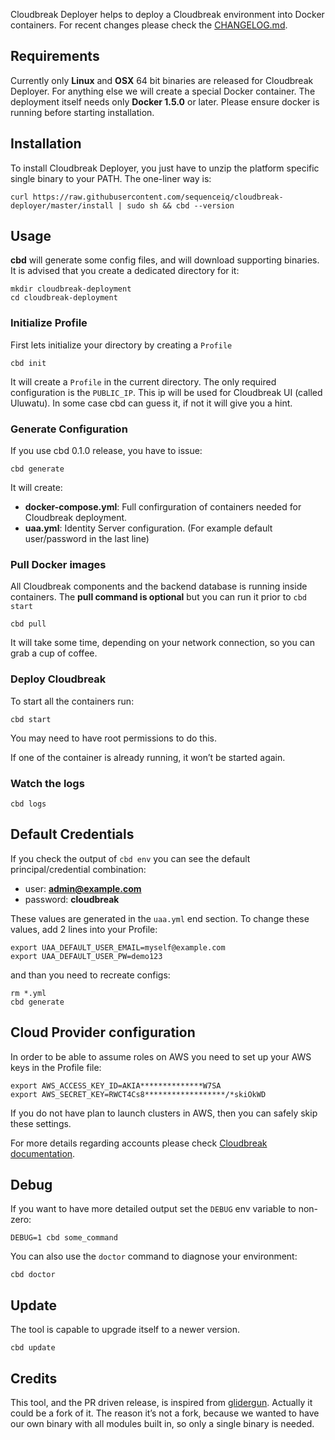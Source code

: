 Cloudbreak Deployer helps to deploy a Cloudbreak environment into Docker containers.
For recent changes please check the [CHANGELOG.md](https://github.com/sequenceiq/cloudbreak-deployer/blob/master/CHANGELOG.md).

## Requirements

Currently only **Linux** and **OSX** 64 bit binaries are released for Cloudbreak Deployer. For anything else we will create a special Docker container.
The deployment itself needs only **Docker 1.5.0** or later. Please ensure docker is running before starting installation.

## Installation

To install Cloudbreak Deployer, you just have to unzip the platform specific
single binary to your PATH. The one-liner way is:

```
curl https://raw.githubusercontent.com/sequenceiq/cloudbreak-deployer/master/install | sudo sh && cbd --version
```

## Usage

**cbd** will generate some config files, and will download supporting binaries. It is
advised that you create a dedicated directory for it:

```
mkdir cloudbreak-deployment
cd cloudbreak-deployment
```

### Initialize Profile
First lets initialize your directory by creating a `Profile`

```
cbd init
```
It will create a `Profile` in the current directory. The only required
configuration is the `PUBLIC_IP`. This ip will be used for Cloudbreak UI
(called Uluwatu). In some case cbd can guess it, if not it will give you a hint.

### Generate Configuration

If you use cbd 0.1.0 release, you have to issue:
```
cbd generate
```

It will create:
- **docker-compose.yml**: Full confirguration of containers needed for Cloudbreak deployment.
- **uaa.yml**: Identity Server configuration. (For example default user/password in the last line)

### Pull Docker images

All Cloudbreak components and the backend database is running inside containers.
The **pull command is optional** but you can run it prior to `cbd start`

```
cbd pull
```

It will take some time, depending on your network connection, so you can grab a cup of coffee.


### Deploy Cloudbreak

To start all the containers run:

```
cbd start
```

You may need to have root permissions to do this.

If one of the container is already running, it won’t be started again.


### Watch the logs

```
cbd logs
```


## Default Credentials

If you check the output of `cbd env` you can see the default principal/credential combination:
- user: **admin@example.com**
- password: **cloudbreak**

These values are generated in the `uaa.yml` end section. To change these values, add 2 lines into your Profile:

```
export UAA_DEFAULT_USER_EMAIL=myself@example.com
export UAA_DEFAULT_USER_PW=demo123
```
and than you need to recreate configs:
```
rm *.yml
cbd generate
```

## Cloud Provider configuration
In order to be able to assume roles on AWS you need to set up your AWS keys in the Profile file:
```
export AWS_ACCESS_KEY_ID=AKIA**************W7SA
export AWS_SECRET_KEY=RWCT4Cs8******************/*skiOkWD
```
If you do not have plan to launch clusters in AWS, then you can safely skip these settings.

For more details regarding accounts please check [Cloudbreak documentation](http://sequenceiq.com/cloudbreak/#accounts).


## Debug

If you want to have more detailed output set the `DEBUG` env variable to non-zero:

```
DEBUG=1 cbd some_command
```

You can also use the `doctor` command to diagnose your environment:

```
cbd doctor
```

## Update

The tool is capable to upgrade itself to a newer version.

```
cbd update
```

## Credits

This tool, and the PR driven release, is inspired from [glidergun](https://github.com/gliderlabs/glidergun). Actually it
could be a fork of it. The reason it’s not a fork, because we wanted to have our own binary with all modules
built in, so only a single binary is needed.
